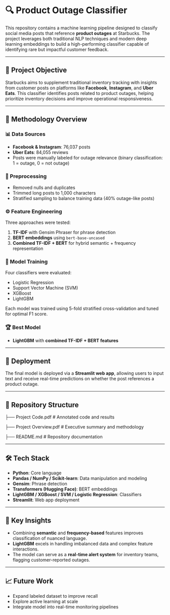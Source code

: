 
# 🔍 Product Outage Classifier

This repository contains a machine learning pipeline designed to classify social media posts that reference **product outages** at Starbucks. The project leverages both traditional NLP techniques and modern deep learning embeddings to build a high-performing classifier capable of identifying rare but impactful customer feedback.

---

## 🎯 Project Objective

Starbucks aims to supplement traditional inventory tracking with insights from customer posts on platforms like **Facebook**, **Instagram**, and **Uber Eats**. This classifier identifies posts related to product outages, helping prioritize inventory decisions and improve operational responsiveness.

---

## 🧪 Methodology Overview

### 📊 Data Sources
- **Facebook & Instagram**: 76,037 posts
- **Uber Eats**: 84,055 reviews
- Posts were manually labeled for outage relevance (binary classification: 1 = outage, 0 = not outage)

### 🧼 Preprocessing
- Removed nulls and duplicates
- Trimmed long posts to 1,000 characters
- Stratified sampling to balance training data (40% outage-like posts)

### ⚙️ Feature Engineering
Three approaches were tested:
1. **TF-IDF** with Gensim Phraser for phrase detection
2. **BERT embeddings** using `bert-base-uncased`
3. **Combined TF-IDF + BERT** for hybrid semantic + frequency representation

### 🧠 Model Training
Four classifiers were evaluated:
- Logistic Regression
- Support Vector Machine (SVM)
- XGBoost
- LightGBM

Each model was trained using 5-fold stratified cross-validation and tuned for optimal F1 score.

### 🏆 Best Model
- **LightGBM** with **combined TF-IDF + BERT features**

---

## 🚀 Deployment

The final model is deployed via a **Streamlit web app**, allowing users to input text and receive real-time predictions on whether the post references a product outage.

---

## 📁 Repository Structure

├── Project Code.pdf # Annotated code and results 

├── Project Overview.pdf # Executive summary and methodology 

├── README.md # Repository documentation

---

## 🛠 Tech Stack

- **Python**: Core language
- **Pandas / NumPy / Scikit-learn**: Data manipulation and modeling
- **Gensim**: Phrase detection
- **Transformers (Hugging Face)**: BERT embeddings
- **LightGBM / XGBoost / SVM / Logistic Regression**: Classifiers
- **Streamlit**: Web app deployment

---

## 📌 Key Insights

- Combining **semantic** and **frequency-based** features improves classification of nuanced language.
- **LightGBM** excels in handling imbalanced data and complex feature interactions.
- The model can serve as a **real-time alert system** for inventory teams, flagging customer-reported outages.

---

## 📈 Future Work

- Expand labeled dataset to improve recall
- Explore active learning at scale
- Integrate model into real-time monitoring pipelines
